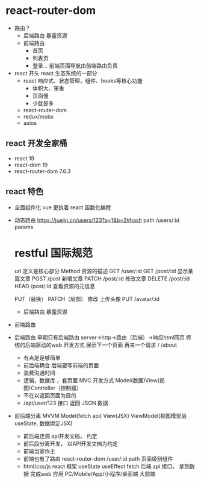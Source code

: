 # react-router-dom

- 路由？
  - 后端路由
    暴露资源
  - 前端路由
    - 首页
    - 列表页
    - 登录...
    前端页面导航由前端路由负责 
- react 开头 
  react 生态系统的一部分
  - react 
    响应式、状态管理，组件、hooks等核心功能
    - 体积大、笨重
    - 页面慢
    - 少就是多
  - react-router-dom 
  - redux/mobx 
  - axios 
## react 开发全家桶
- react 19 
- react-dom 19 
- react-router-dom  7.6.3
## react 特色
- 全面组件化
  vue 更执着 
  react 函数化编程

- 动态路由
  https://juejin.cn/users/123?a=1&b=2#hash
  path /users/:id  params 
  # restful 国际规范 
  url 定义是核心部分 
  Method 资源的描述
  GET  /user/:id
  GET /post/:id 显示某篇文章 
  POST /post 新增文章
  PATCH  /post/:id          修改文章
  DELETE /post/:id
  HEAD /post/:id  查看资源的元信息

  PUT（替换） PATCH（局部） 修改 
  上传头像 PUT /avatar/:id
  - 后端路由 暴露资源

- 前端路由

- 后端路由
  早期只有后端路由
  server->http->路由（后端）->响应html网页  传统的后端驱动的web 开发方式
  展示下一个页面  再来一个请求 
  /
  /about 
  - 有点是足够简单
  - 前后端耦合 后端要写前端的页面
  - 浪费沟通时间
  - 逻辑，数据库 ，套页面 MVC 开发方式 Model(数据)View(视图)Controller（控制器）
  - 不在以返回页面为目的 
  - /api/user/123 接口 返回 JSON 数据 

- 前后端分离 MVVM  Model(fetch api) View(JSX)  ViewModel(视图模型层  useState, 数据绑定JSX)
  - 前后端连调 api开发文档， 约定 
  - 前后段分离开发， 以API开发文档为约定
  - 前端当家作主
  - 前端也有了路由 react-router-dom
    /user/:id  path 页面级别组件 
  - html/css/js react 框架 
    useState
    useEffect
      fetch 后端 api 接口， 拿到数据
      完成web 应用 
      PC/Mobile/App/小程序/桌面端 大前端 
